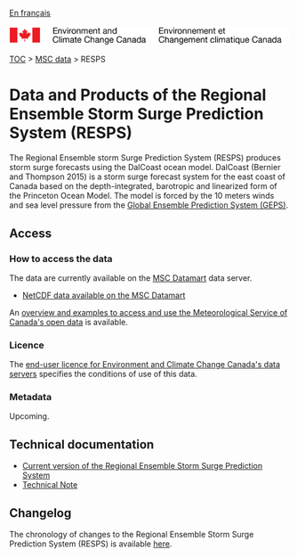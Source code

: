 [En français](readme_resps_fr.md)

![ECCC logo](../../img_eccc-logo.png)

[TOC](../../readme_en.md) > [MSC data](../readme_en.md) > RESPS

# Data and Products of the Regional Ensemble Storm Surge Prediction System (RESPS)

The Regional Ensemble storm Surge Prediction System (RESPS) produces storm surge forecasts using the DalCoast ocean model. DalCoast (Bernier and Thompson 2015) is a storm surge forecast system for the east coast of Canada based on the depth-integrated, barotropic and linearized form of the Princeton Ocean Model. The model is forced by the 10 meters winds and sea level pressure from the [Global Ensemble Prediction System (GEPS)](../nwp_geps/readme_geps_en.md).

## Access

### How to access the data

The data are currently available on the [MSC Datamart](../../msc-datamart/readme_en.md) data server.

* [NetCDF data available on the MSC Datamart](readme_resps-datamart_en.md)

An [overview and examples to access and use the Meteorological Service of Canada's open data](../../usage/readme_en.md) is available.

### Licence

The [end-user licence for Environment and Climate Change Canada's data servers](../../licence/readme_en.md) specifies the conditions of use of this data.

### Metadata

Upcoming.

## Technical documentation

* [Current version of the Regional Ensemble Storm Surge Prediction System](https://collaboration.cmc.ec.gc.ca/cmc/CMOI/product_guide/docs/tech_specifications/tech_specifications_RESPS_e.pdf)
* [Technical Note](https://collaboration.cmc.ec.gc.ca/cmc/CMOI/product_guide/docs/tech_notes/technote_resps_e.pdf)

## Changelog

The chronology of changes to the Regional Ensemble Storm Surge Prediction System (RESPS) is available [here](changelog_resps_en.md).
